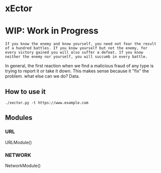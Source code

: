 # xEctor

# WIP: Work in Progress

`If you know the enemy and know yourself, you need not fear the result of a hundred battles. If you know yourself but not the enemy, for every victory gained you will also suffer a defeat. If you know neither the enemy nor yourself, you will succumb in every battle.`

In general, the first reaction when we find a malicious fraud of any type is trying to report it or take it down. This makes sense because it "fix" the problem.
what else can we do?
Data.

## How to use it

`./xector.py -t https://www.example.com`

## Modules

### URL

URLModule()

### NETWORK

NetworkModule()